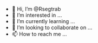 - 👋 Hi, I’m @Rsegtrab
- 👀 I’m interested in ...
- 🌱 I’m currently learning ...
- 💞️ I’m looking to collaborate on ...
- 📫 How to reach me ...

<!---
Rsegtrab/Rsegtrab is a ✨ special ✨ repository because its `README.md` (this file) appears on your GitHub profile.
You can click the Preview link to take a look at your changes.
--->
